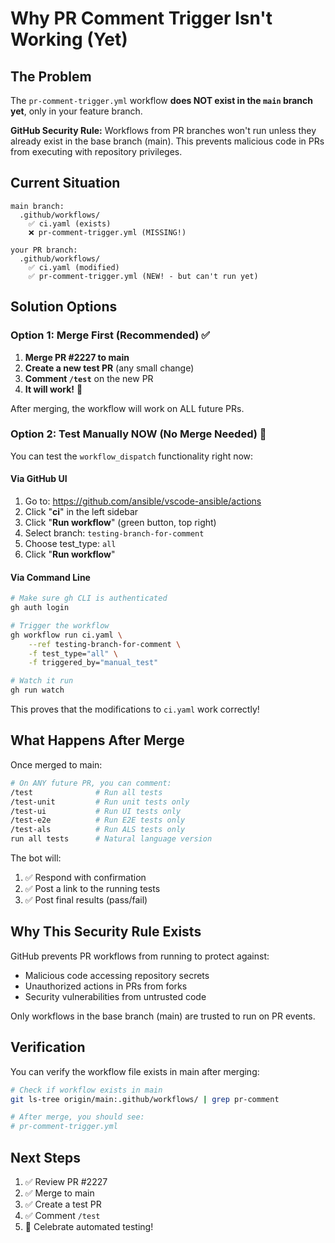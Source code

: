 # Why PR Comment Trigger Isn't Working (Yet)

## The Problem

The `pr-comment-trigger.yml` workflow **does NOT exist in the `main` branch yet**, only in your feature branch.

**GitHub Security Rule:** Workflows from PR branches won't run unless they already exist in the base branch (main). This prevents malicious code in PRs from executing with repository privileges.

## Current Situation

```
main branch:
  .github/workflows/
    ✅ ci.yaml (exists)
    ❌ pr-comment-trigger.yml (MISSING!)

your PR branch:
  .github/workflows/
    ✅ ci.yaml (modified)
    ✅ pr-comment-trigger.yml (NEW! - but can't run yet)
```

## Solution Options

### Option 1: Merge First (Recommended) ✅

1. **Merge PR #2227 to main**
2. **Create a new test PR** (any small change)
3. **Comment `/test`** on the new PR
4. **It will work!** 🎉

After merging, the workflow will work on ALL future PRs.

### Option 2: Test Manually NOW (No Merge Needed) 🧪

You can test the `workflow_dispatch` functionality right now:

#### Via GitHub UI

1. Go to: <https://github.com/ansible/vscode-ansible/actions>
2. Click "**ci**" in the left sidebar
3. Click "**Run workflow**" (green button, top right)
4. Select branch: `testing-branch-for-comment`
5. Choose test_type: `all`
6. Click "**Run workflow**"

#### Via Command Line

```bash
# Make sure gh CLI is authenticated
gh auth login

# Trigger the workflow
gh workflow run ci.yaml \
    --ref testing-branch-for-comment \
    -f test_type="all" \
    -f triggered_by="manual_test"

# Watch it run
gh run watch
```

This proves that the modifications to `ci.yaml` work correctly!

## What Happens After Merge

Once merged to main:

```bash
# On ANY future PR, you can comment:
/test              # Run all tests
/test-unit         # Run unit tests only
/test-ui           # Run UI tests only
/test-e2e          # Run E2E tests only
/test-als          # Run ALS tests only
run all tests      # Natural language version
```

The bot will:

1. ✅ Respond with confirmation
2. ✅ Post a link to the running tests
3. ✅ Post final results (pass/fail)

## Why This Security Rule Exists

GitHub prevents PR workflows from running to protect against:

- Malicious code accessing repository secrets
- Unauthorized actions in PRs from forks
- Security vulnerabilities from untrusted code

Only workflows in the base branch (main) are trusted to run on PR events.

## Verification

You can verify the workflow file exists in main after merging:

```bash
# Check if workflow exists in main
git ls-tree origin/main:.github/workflows/ | grep pr-comment

# After merge, you should see:
# pr-comment-trigger.yml
```

## Next Steps

1. ✅ Review PR #2227
2. ✅ Merge to main
3. ✅ Create a test PR
4. ✅ Comment `/test`
5. 🎉 Celebrate automated testing!
